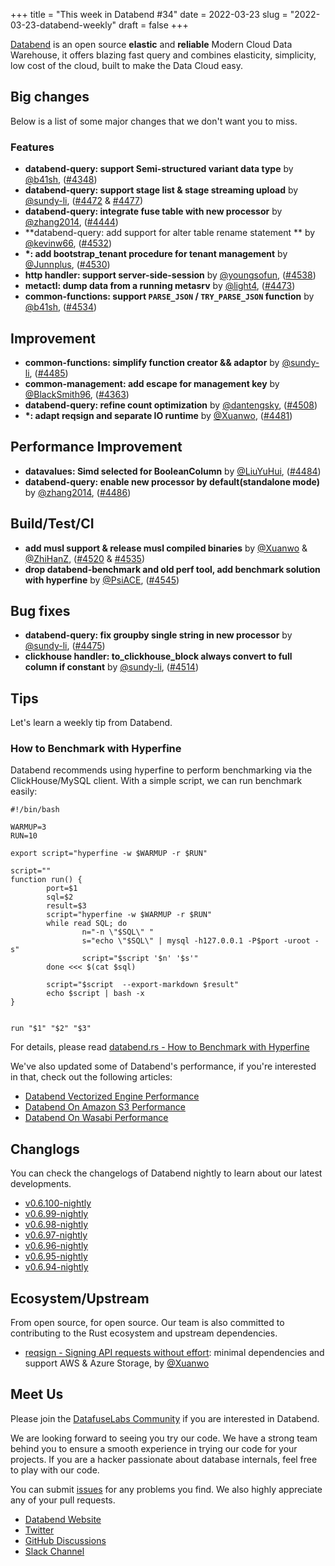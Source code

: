 +++
title = "This week in Databend #34"
date = 2022-03-23
slug = "2022-03-23-databend-weekly"
draft = false
+++

[Databend](https://github.com/datafuselabs/databend) is an open source **elastic** and **reliable** Modern Cloud Data Warehouse, it offers blazing fast query and combines elasticity, simplicity, low cost of the cloud, built to make the Data Cloud easy.

## Big changes

Below is a list of some major changes that we don't want you to miss.

### Features

- **databend-query: support Semi-structured variant data type** by [@b41sh](https://github.com/b41sh), ([#4348](https://github.com/datafuselabs/databend/pull/4348))
- **databend-query: support stage list & stage streaming upload** by [@sundy-li](https://github.com/sundy-li), ([#4472](https://github.com/datafuselabs/databend/pull/4472) & [#4477](https://github.com/datafuselabs/databend/pull/4477))
- **databend-query: integrate fuse table with new processor** by [@zhang2014](https://github.com/zhang2014), ([#4444](https://github.com/datafuselabs/databend/pull/4444))
- **databend-query: add support for alter table rename statement ** by [@kevinw66](https://github.com/kevinw66), ([#4532](https://github.com/datafuselabs/databend/pull/4532))
- **\*: add bootstrap_tenant procedure for tenant management** by [@Junnplus](https://github.com/Junnplus), ([#4530](https://github.com/datafuselabs/databend/pull/4530))
- **http handler: support server-side-session** by [@youngsofun](https://github.com/youngsofun), ([#4538](https://github.com/datafuselabs/databend/pull/4538))
- **metactl: dump data from a running metasrv** by [@light4](https://github.com/light4), ([#4473](https://github.com/datafuselabs/databend/pull/4473))
- **common-functions: support `PARSE_JSON` / `TRY_PARSE_JSON` function** by [@b41sh](https://github.com/b41sh), ([#4534](https://github.com/datafuselabs/databend/pull/4534))

## Improvement

- **common-functions: simplify function creator && adaptor** by [@sundy-li](https://github.com/sundy-li), ([#4485](https://github.com/datafuselabs/databend/pull/4485))
- **common-management: add escape for management key** by [@BlackSmith96](https://github.com/BlackSmith96), ([#4363](https://github.com/datafuselabs/databend/pull/4363))
- **databend-query: refine count optimization** by [@dantengsky](https://github.com/dantengsky), ([#4508](https://github.com/datafuselabs/databend/pull/4508))
- **\*: adapt reqsign and separate IO runtime** by [@Xuanwo](https://github.com/Xuanwo), ([#4481](https://github.com/datafuselabs/databend/pull/4481))

## Performance Improvement

- **datavalues: Simd selected for BooleanColumn** by [@LiuYuHui](https://github.com/LiuYuHui), ([#4484](https://github.com/datafuselabs/databend/pull/4484))
- **databend-query: enable new processor by default(standalone mode)** by [@zhang2014](https://github.com/zhang2014), ([#4486](https://github.com/datafuselabs/databend/pull/4486))

## Build/Test/CI

- **add musl support & release musl compiled binaries** by [@Xuanwo](https://github.com/Xuanwo) & [@ZhiHanZ](https://github.com/ZhiHanZ), ([#4520](https://github.com/datafuselabs/databend/pull/4520) & [#4535](https://github.com/datafuselabs/databend/pull/4535))
- **drop databend-benchmark and old perf tool, add benchmark solution with hyperfine** by [@PsiACE](https://github.com/PsiACE), ([#4545](https://github.com/datafuselabs/databend/pull/4545))

## Bug fixes

- **databend-query: fix groupby single string in new processor** by [@sundy-li](https://github.com/sundy-li), ([#4475](https://github.com/datafuselabs/databend/pull/4475))
- **clickhouse handler: to_clickhouse_block always convert to full column if constant** by [@sundy-li](https://github.com/sundy-li), ([#4514](https://github.com/datafuselabs/databend/pull/4514))

## Tips

Let's learn a weekly tip from Databend.

### How to Benchmark with Hyperfine

Databend recommends using hyperfine to perform benchmarking via the ClickHouse/MySQL client. With a simple script, we can run benchmark easily:

```shell
#!/bin/bash

WARMUP=3
RUN=10

export script="hyperfine -w $WARMUP -r $RUN"

script=""
function run() {
        port=$1
        sql=$2
        result=$3
        script="hyperfine -w $WARMUP -r $RUN"
        while read SQL; do
                n="-n \"$SQL\" "
                s="echo \"$SQL\" | mysql -h127.0.0.1 -P$port -uroot -s"
                script="$script '$n' '$s'"
        done <<< $(cat $sql)

        script="$script  --export-markdown $result"
        echo $script | bash -x
}


run "$1" "$2" "$3"
```

For details, please read [databend.rs - How to Benchmark with Hyperfine](https://databend.rs/doc/faq/how-to-benchmark-with-hyperfine)

We've also updated some of Databend's performance, if you're interested in that, check out the following articles:

- [Databend Vectorized Engine Performance](https://databend.rs/doc/performance/local-vector-performance)
- [Databend On Amazon S3 Performance](https://databend.rs/doc/performance/ec2-s3-performance)
- [Databend On Wasabi Performance](https://databend.rs/doc/performance/ec2-wasabi-performance)

## Changlogs

You can check the changelogs of Databend nightly to learn about our latest developments.

- [v0.6.100-nightly](https://github.com/datafuselabs/databend/releases/tag/v0.6.100-nightly)
- [v0.6.99-nightly](https://github.com/datafuselabs/databend/releases/tag/v0.6.99-nightly)
- [v0.6.98-nightly](https://github.com/datafuselabs/databend/releases/tag/v0.6.98-nightly)
- [v0.6.97-nightly](https://github.com/datafuselabs/databend/releases/tag/v0.6.97-nightly)
- [v0.6.96-nightly](https://github.com/datafuselabs/databend/releases/tag/v0.6.96-nightly)
- [v0.6.95-nightly](https://github.com/datafuselabs/databend/releases/tag/v0.6.95-nightly)
- [v0.6.94-nightly](https://github.com/datafuselabs/databend/releases/tag/v0.6.94-nightly)

## Ecosystem/Upstream

From open source, for open source. Our team is also committed to contributing to the Rust ecosystem and upstream dependencies.

- [reqsign - Signing API requests without effort](https://github.com/Xuanwo/reqsign): minimal dependencies and support AWS & Azure Storage, by [@Xuanwo](https://github.com/Xuanwo)

## Meet Us

Please join the [DatafuseLabs Community](https://github.com/datafuselabs/) if you are interested in Databend.

We are looking forward to seeing you try our code. We have a strong team behind you to ensure a smooth experience in trying our code for your projects.
If you are a hacker passionate about database internals, feel free to play with our code.

You can submit [issues](https://github.com/datafuselabs/databend/issues) for any problems you find. We also highly appreciate any of your pull requests.

- [Databend Website](https://databend.rs)
- [Twitter](https://twitter.com/Datafuse_Labs)
- [GitHub Discussions](https://github.com/datafuselabs/databend/discussions)
- [Slack Channel](https://datafusecloud.slack.com/join/shared_invite/zt-nojrc9up-50IRla1Y1h56rqwCTkkDJA)
